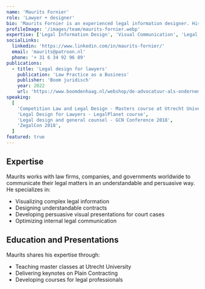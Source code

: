 ```yaml
---
name: 'Maurits Fornier'
role: 'Lawyer + designer'
bio: 'Maurits Fornier is an experienced legal information designer. His background as a lawyer gives him deep insight into the legal context, which he uses to create informative and persuasive visuals.'
profileImage: '/images/team/maurits-fornier.webp'
expertise: ['Legal Information Design', 'Visual Communication', 'Legal Strategy']
socialLinks:
  linkedin: 'https://www.linkedin.com/in/maurits-fornier/'
  email: 'maurits@patroon.nl'
  phone: '+ 31 6 34 92 96 89'
publications:
  - title: 'Legal design for lawyers'
    publication: 'Law Practice as a Business'
    publisher: 'Boom juridisch'
    year: 2022
    url: 'https://www.boomdenhaag.nl/webshop/de-advocatuur-als-onderneming-2'
speaking:
  [
    'Competition Law and Legal Design - Masters course at Utrecht University',
    'Legal Design for Lawyers - LegalPlanet course',
    'Legal design and general counsel - GCN Conference 2018',
    'ZegalCon 2018',
  ]
featured: true
---
```


## Expertise

Maurits works with law firms, companies, and governments worldwide to communicate their legal matters in an understandable and persuasive way. He specializes in:

- Visualizing complex legal information
- Designing understandable contracts
- Developing persuasive visual presentations for court cases
- Optimizing internal legal communication

## Education and Presentations

Maurits shares his expertise through:

- Teaching master classes at Utrecht University
- Delivering keynotes on Plain Contracting
- Developing courses for legal professionals
